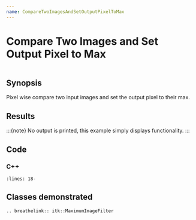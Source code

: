 ```yaml
---
name: CompareTwoImagesAndSetOutputPixelToMax
---
```


# Compare Two Images and Set Output Pixel to Max

```{index} single: MaximumImageFilter single: maximum
```

## Synopsis

Pixel wise compare two input images and set the output pixel to their max.

## Results

:::{note}
No output is printed, this example simply displays functionality.
:::

## Code

### C++

```{literalinclude} Code.cxx
:lines: 18-
```

## Classes demonstrated

```{eval-rst}
.. breathelink:: itk::MaximumImageFilter
```
